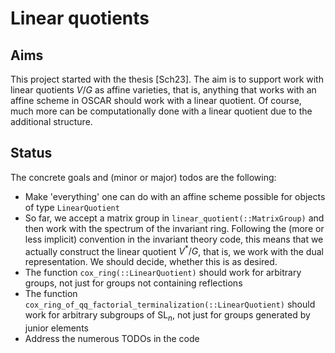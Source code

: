 # Linear quotients

## Aims

This project started with the thesis [Sch23].
The aim is to support work with linear quotients $V/G$ as affine varieties, that
is, anything that works with an affine scheme in OSCAR should work with a linear
quotient.
Of course, much more can be computationally done with a linear quotient due to
the additional structure.

## Status

The concrete goals and (minor or major) todos are the following:
* Make 'everything' one can do with an affine scheme possible for objects of type
`LinearQuotient`
* So far, we accept a matrix group in `linear_quotient(::MatrixGroup)` and then work
with the spectrum of the invariant ring. Following the (more or less implicit)
convention in the invariant theory code, this means that we actually construct the
linear quotient $V^\ast/G$, that is, we work with the dual representation.
We should decide, whether this is as desired.
* The function `cox_ring(::LinearQuotient)` should work for arbitrary groups, not just
for groups not containing reflections
* The function `cox_ring_of_qq_factorial_terminalization(::LinearQuotient)` should work
for arbitrary subgroups of $\operatorname{SL}_n$, not just for groups generated by
junior elements
* Address the numerous TODOs in the code
